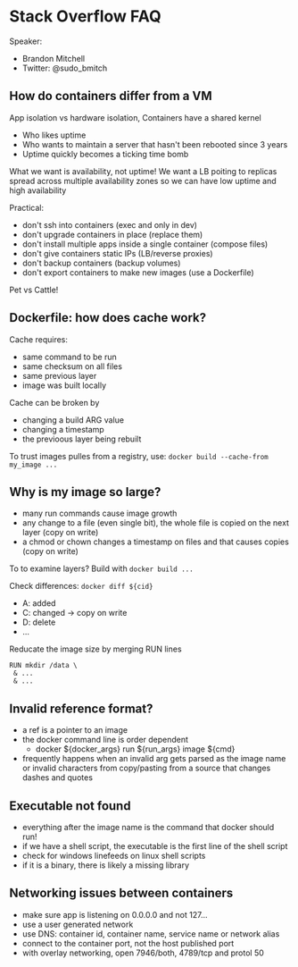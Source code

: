 #  Stack Overflow FAQ
Speaker:
* Brandon Mitchell
* Twitter: @sudo_bmitch

## How do containers differ from a VM
App isolation vs hardware isolation, Containers have a shared kernel
* Who likes uptime
* Who wants to maintain a server that hasn't been rebooted since 3 years
* Uptime quickly becomes a ticking time bomb

What we want is availability, not uptime! We want a LB poiting to replicas spread across multiple availability zones so we can have low uptime and high availability

Practical:
* don't ssh into containers (exec and only in dev)
* don't upgrade containers in place (replace them)
* don't install multiple apps inside a single container (compose files)
* don't give containers static IPs (LB/reverse proxies)
* don't backup containers (backup volumes)
* don't export containers to make new images (use a Dockerfile)

Pet vs Cattle!

## Dockerfile: how does cache work?
Cache requires:
* same command to be run
* same checksum on all files
* same previous layer
* image was built locally

Cache can be broken by
* changing a build ARG value
* changing a timestamp
* the previoous layer being rebuilt

To trust images pulles from a registry, use: `docker build --cache-from my_image ...`

## Why is my image so large?
* many run commands cause image growth
* any change to a file (even single bit), the whole file is copied on the next layer (copy on write)
* a chmod or chown changes a timestamp on files and that causes copies (copy on write)

To to examine layers? Build with `docker build ...`

Check differences: `docker diff ${cid}`
* A: added
* C: changed -> copy on write
* D: delete
* ...

Reducate the image size by merging RUN lines
```
RUN mkdir /data \
 & ...
 & ...
```

## Invalid reference format?
* a ref is a pointer to an image
* the docker command line is order dependent
  * docker ${docker_args} run ${run_args} image ${cmd}
* frequently happens when an invalid arg gets parsed as the image name or invalid characters from copy/pasting from a source that changes dashes and quotes

## Executable not found
* everything after the image name is the command that docker should run!
* if we have a shell script, the executable is the first line of the shell script
* check for windows linefeeds on linux shell scripts
* if it is a binary, there is likely a missing library

## Networking issues between containers
* make sure app is listening on 0.0.0.0 and not 127...
* use a user generated network
* use DNS: container id, container name, service name or network alias
* connect to the container port, not the host published port
* with overlay networking, open 7946/both, 4789/tcp and protol 50

